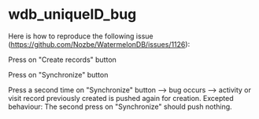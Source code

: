 # wdb_uniqueID_bug

Here is how to reproduce the following issue
(https://github.com/Nozbe/WatermelonDB/issues/1126):

Press on "Create records" button</Text>

Press on "Synchronize" button</Text>

Press a second time on "Synchronize" button --> bug occurs -->
activity or visit record previously created is pushed again for
creation. Excepted behaviour: The second press on "Synchronize"
should push nothing.
